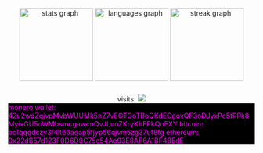 <div align="center">
  <img src="https://github-readme-stats.vercel.app/api?username=kin-fuyuki&hide_title=false&hide_rank=false&show_icons=true&include_all_commits=true&count_private=false&disable_animations=false&theme=monokai&locale=en&hide_border=false&order=1" height="150" alt="stats graph"  />
  <img src="https://github-readme-stats.vercel.app/api/top-langs?username=kin-fuyuki&locale=en&hide_title=false&layout=compact&card_width=320&langs_count=5&theme=highcontrast&hide_border=true&order=2" height="150" alt="languages graph"  />
  <img src="https://streak-stats.demolab.com?user=kin-fuyuki&locale=en&mode=daily&theme=monokai&hide_border=false&border_radius=5&order=3" height="150" alt="streak graph"  />
</div>

###

<div align="center">
  visits:
  <img src="https://profile-counter.glitch.me/J-K-Tech/count.svg?"  />
</div>
<div style="color:#ff00ff; background-color:#000000;">
monero wallet:
42u2wdZqjvpMvbWUUMk5nZ7vEGTGoTBoQKdECgovQF3oDJyxPc5tPPk8MyixGU5oWMbsmcgawcnQvJLuoZKryKhFPkQoEXY
bitcoin:
bc1qqqdczy3f4lt66aqap5fjyp56qjvm5zg37uf8fg
ethereum:
0x22dB57d123F0D6D9C75c54Ae93E8AF6A1BF48EdE
</div>